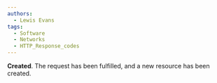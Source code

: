 ```yaml
---
authors: 
  - Lewis Evans
tags:
  - Software
  - Networks
  - HTTP_Response_codes
---
```

**Created**. The request has been fulfilled, and a new resource has been created.
